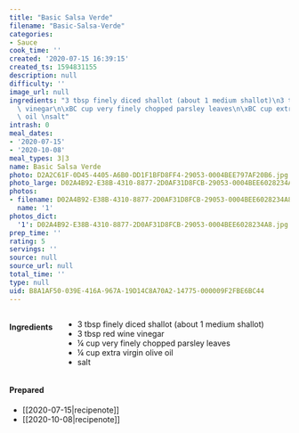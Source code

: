 ```yaml
---
title: "Basic Salsa Verde"
filename: "Basic-Salsa-Verde"
categories:
- Sauce
cook_time: ''
created: '2020-07-15 16:39:15'
created_ts: 1594831155
description: null
difficulty: ''
image_url: null
ingredients: "3 tbsp finely diced shallot (about 1 medium shallot)\n3 tbsp red wine\
  \ vinegar\n\xBC cup very finely chopped parsley leaves\n\xBC cup extra virgin olive\
  \ oil \nsalt"
intrash: 0
meal_dates:
- '2020-07-15'
- '2020-10-08'
meal_types: 3|3
name: Basic Salsa Verde
photo: D2A2C61F-0D45-4405-A6B0-DD1F1BFD8FF4-29053-0004BEE797AF20B6.jpg
photo_large: D02A4B92-E38B-4310-8877-2D0AF31D8FCB-29053-0004BEE6028234A8.jpg
photos:
- filename: D02A4B92-E38B-4310-8877-2D0AF31D8FCB-29053-0004BEE6028234A8.jpg
  name: '1'
photos_dict:
  '1': D02A4B92-E38B-4310-8877-2D0AF31D8FCB-29053-0004BEE6028234A8.jpg
prep_time: ''
rating: 5
servings: ''
source: null
source_url: null
total_time: ''
type: null
uid: B8A1AF50-039E-416A-967A-19D14C8A70A2-14775-000009F2FBE6BC44
---
```

<div class="large-8 medium-7 columns" id="writeup">	</div><!-- #writeup -->
</div><!-- #row-one -->
<div class="row" id="row-two">	<div class="medium-4 small-5 columns"><h4 id="ingredients">Ingredients</h4><div class="box box-ingredients content"><ul>
<li>3 tbsp finely diced shallot (about 1 medium shallot)</li>
<li>3 tbsp red wine vinegar</li>
<li>¼ cup very finely chopped parsley leaves</li>
<li>¼ cup extra virgin olive oil</li>
<li>salt</li>
</ul>
</div>	</div>	<div class="medium-6 small-7 columns">	</div>	<div class="medium-2 columns" id="photo-sidebar">		<div class="" id="meals"><h4>Prepared</h4><ul>
<li>[[2020-07-15|recipenote]]</li>
<li>[[2020-10-08|recipenote]]</li>
</ul>
		</div>